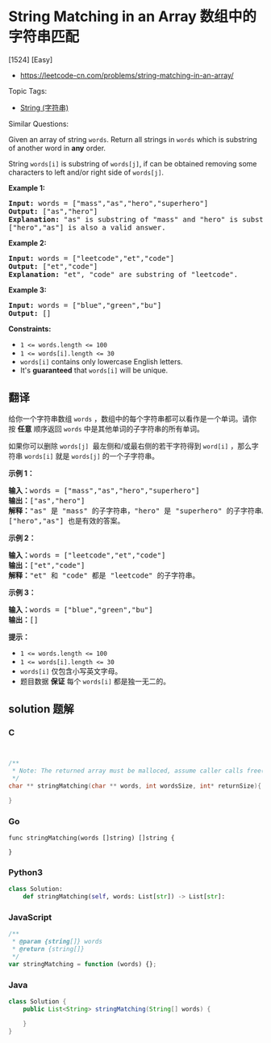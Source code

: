 # String Matching in an Array 数组中的字符串匹配

[1524] [Easy]

- https://leetcode-cn.com/problems/string-matching-in-an-array/

Topic Tags:

- [String (字符串)](https://leetcode-cn.com/tag/string/)

Similar Questions:

Given an array of string `words`. Return all strings in `words` which is substring of another word in **any** order.

String `words[i]` is substring of `words[j]`, if can be obtained removing some characters to left and/or right side of `words[j]`.

**Example 1:**

<pre><strong>Input:</strong> words = ["mass","as","hero","superhero"]
<strong>Output:</strong> ["as","hero"]
<strong>Explanation:</strong> "as" is substring of "mass" and "hero" is substring of "superhero".
["hero","as"] is also a valid answer.
</pre>

**Example 2:**

<pre><strong>Input:</strong> words = ["leetcode","et","code"]
<strong>Output:</strong> ["et","code"]
<strong>Explanation:</strong> "et", "code" are substring of "leetcode".
</pre>

**Example 3:**

<pre><strong>Input:</strong> words = ["blue","green","bu"]
<strong>Output:</strong> []
</pre>

**Constraints:**

- `1 <= words.length <= 100`
- `1 <= words[i].length <= 30`
- `words[i]` contains only lowercase English letters.
- It's **guaranteed** that `words[i]` will be unique.

## 翻译

给你一个字符串数组 `words` ，数组中的每个字符串都可以看作是一个单词。请你按 **任意** 顺序返回 `words` 中是其他单词的子字符串的所有单词。

如果你可以删除 `words[j]`  最左侧和/或最右侧的若干字符得到 `word[i]` ，那么字符串 `words[i]` 就是 `words[j]` 的一个子字符串。

**示例 1：**

<pre><strong>输入：</strong>words = ["mass","as","hero","superhero"]
<strong>输出：</strong>["as","hero"]
<strong>解释：</strong>"as" 是 "mass" 的子字符串，"hero" 是 "superhero" 的子字符串。
["hero","as"] 也是有效的答案。
</pre>

**示例 2：**

<pre><strong>输入：</strong>words = ["leetcode","et","code"]
<strong>输出：</strong>["et","code"]
<strong>解释：</strong>"et" 和 "code" 都是 "leetcode" 的子字符串。
</pre>

**示例 3：**

<pre><strong>输入：</strong>words = ["blue","green","bu"]
<strong>输出：</strong>[]
</pre>

**提示：**

- `1 <= words.length <= 100`
- `1 <= words[i].length <= 30`
- `words[i]` 仅包含小写英文字母。
- 题目数据 **保证** 每个 `words[i]` 都是独一无二的。

## solution 题解

### C

```c


/**
 * Note: The returned array must be malloced, assume caller calls free().
 */
char ** stringMatching(char ** words, int wordsSize, int* returnSize){

}
```

### Go

```golang
func stringMatching(words []string) []string {

}
```

### Python3

```python
class Solution:
    def stringMatching(self, words: List[str]) -> List[str]:
```

### JavaScript

```javascript
/**
 * @param {string[]} words
 * @return {string[]}
 */
var stringMatching = function (words) {};
```

### Java

```java
class Solution {
    public List<String> stringMatching(String[] words) {

    }
}
```
